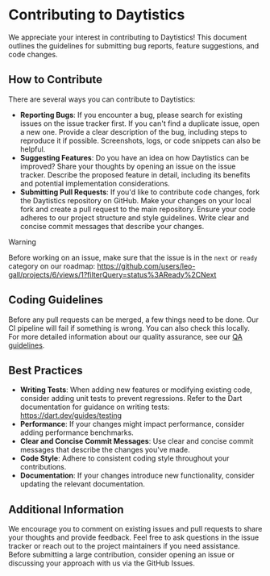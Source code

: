 # Contributing to Daytistics

We appreciate your interest in contributing to Daytistics! This document outlines the guidelines for submitting bug reports, feature suggestions, and code changes.

## How to Contribute

There are several ways you can contribute to Daytistics:

- **Reporting Bugs**:
  If you encounter a bug, please search for existing issues on the issue tracker first. If you can't find a duplicate issue, open a new one. Provide a clear description of the bug, including steps to reproduce it if possible. Screenshots, logs, or code snippets can also be helpful.
- **Suggesting Features**:
  Do you have an idea on how Daytistics can be improved? Share your thoughts by opening an issue on the issue tracker. Describe the proposed feature in detail, including its benefits and potential implementation considerations.
- **Submitting Pull Requests**:
  If you'd like to contribute code changes, fork the Daytistics repository on GitHub. Make your changes on your local fork and create a pull request to the main repository. Ensure your code adheres to our project structure and style guidelines. Write clear and concise commit messages that describe your changes.

> [!WARNING]  
> Before working on an issue, make sure that the issue is in the `next` or `ready` category on our roadmap: https://github.com/users/leo-gall/projects/6/views/1?filterQuery=status%3AReady%2CNext

## Coding Guidelines

Before any pull requests can be merged, a few things need to be done. Our CI pipeline will fail if something is wrong. You can also check this locally. For more detailed information about our quality assurance, see our [QA guidelines](https://github.com/leo-gall/daytistics/wiki/Quality-Guidelines).

## Best Practices

- **Writing Tests**: When adding new features or modifying existing code, consider adding unit tests to prevent regressions. Refer to the Dart documentation for guidance on writing tests: https://dart.dev/guides/testing
- **Performance**: If your changes might impact performance, consider adding performance benchmarks.
- **Clear and Concise Commit Messages**: Use clear and concise commit messages that describe the changes you've made.
- **Code Style**: Adhere to consistent coding style throughout your contributions.
- **Documentation**: If your changes introduce new functionality, consider updating the relevant documentation.

## Additional Information

We encourage you to comment on existing issues and pull requests to share your thoughts and provide feedback. Feel free to ask questions in the issue tracker or reach out to the project maintainers if you need assistance. Before submitting a large contribution, consider opening an issue or discussing your approach with us via the GitHub Issues.
